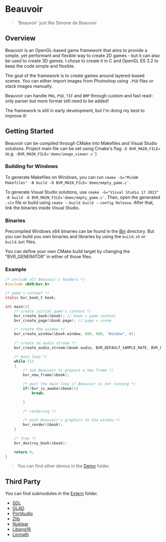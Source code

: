 # Beauvoir
> 'Beauvoir' just like Simone de Beauvoir

## Overview
Beauvoir is an OpenGL-based game framework that aims to provide a simple, yet performant and flexible way to create 2D games - but it can also be used to create 3D games. I chose to create it in C and OpenGL ES 3.2 to keep the code simple and flexible.

The goal of the framework is to create games around layered-based scenes. You can either import images from Photoshop using ```.PSD``` files or stack images manually. 

Beauvoir can handle ```PNG```, ```PSD```, ```TIF``` and ```BMP``` through custom and fast read-only parser but more format still need to be added!

The framework is still in early development, but I'm doing my best to improve it!

## Getting Started
Beauvoir can be compiled through CMake into Makefiles and Visual Studio solutions. 
Project main file can be set using Cmake's flag ```-D BVR_MAIN_FILE=``` (e.g. ```-BVR_MAIN_FILE='demo/image_viewer.c'```)

### Building for Windows
To generate Makefiles on Windows, you can run 
```cmake -G="MinGW Makefiles" -B build -D BVR_MAIN_FILE='demo/empty_game.c'```. 

To generate Visual Studio solutions, use 
```cmake -G="Visual Studio 17 2022" -B build -D BVR_MAIN_FILE='demo/empty_game.c'```. Then, open the generated ```.sln``` file or build using ```cmake --build build --config Release```. After that, link the binaries inside Visual Studio.

### Binaries
Precompiled Windows x64 binaries can be found in the [Bin](/bin/) directory. But you can build you own binaries and libraries by using the ```build.sh``` or ```build.bat``` files.

You can define your own CMake build target by changing the "BVR_GENERATOR" in either of those files.

### Example
```C
/* include all Beauvoir's headers */
#include <BVR/bvr.h>

/* game's context */
static bvr_book_t book;

int main(){
    /* create initial game's context */
    bvr_create_book(&book); // book = game context
    bvr_create_page(&book.page); // page = scene

    /* create the window */
    bvr_create_window(&book.window, 800, 800, "Window", 0);
    
    /* create an audio stream */
    bvr_create_audio_stream(&book.audio, BVR_DEFAULT_SAMPLE_RATE, BVR_DEFAULT_AUDIO_BUFFER_SIZE);

    /* main loop */
    while (1)
    {
        /* ask Beauvoir to prepare a new frame */
        bvr_new_frame(&book);

        /* quit the main loop if Beauvoir is not running */
        if(!bvr_is_awake(&book)){
            break;
            
        }

        /* rendering */

        /* push Beauvoir's graphics to the window */
        bvr_render(&book);
    }
    
    /* free */
    bvr_destroy_book(&book);

    return 0;
}
```
> You can find other demos in the [Demo](/demo/) folder.

## Third Party 
You can find submodules in the [Extern](/extern/) folder.
- [SDL](https://github.com/libsdl-org/SDL)
- [GLAD](https://glad.dav1d.de/)
- [PortAudio](https://github.com/PortAudio/portaudio)
- [Zlib](https://github.com/madler/zlib)
- [Nuklear](https://github.com/vurtun/nuklear)
- [Libpng16](https://github.com/pnggroup/libpng)
- [Linmath](https://github.com/datenwolf/linmath.h)